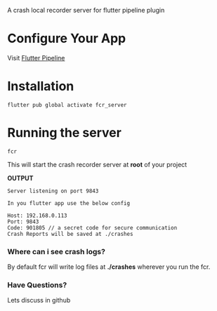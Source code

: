 A crash local recorder server for flutter pipeline plugin

# Configure Your App

Visit [Flutter Pipeline](https://pub.dev/packages/flutter_pipeline)

# Installation

```
flutter pub global activate fcr_server
```

# Running the server

```
fcr
```

This will start the crash recorder server at **root** of your project

**OUTPUT**

```
Server listening on port 9843

In you flutter app use the below config

Host: 192.168.0.113
Port: 9843
Code: 901805 // a secret code for secure communication
Crash Reports will be saved at ./crashes
```

### Where can i see crash logs?

By default fcr will write log files at **./crashes** wherever you run the fcr.

### Have Questions?

Lets discuss in github
